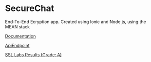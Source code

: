 # SecureChat
End-To-End Ecryption app. Created using Ionic and Node.js, using the MEAN stack

[Documentation](https://github.com/CECS-478-AuRave/SecureChat/wiki)

[ApiEndpoint](https://shushapi.aaronthedev.com/)

[SSL Labs Results (Grade: A)](https://www.ssllabs.com/ssltest/analyze.html?d=shushapi.aaronthedev.com&latest)

